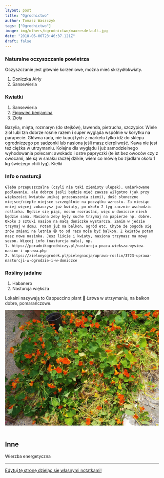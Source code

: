 ```yaml
---
layout: post
title: "Ogrodnictwo"
author: Tomasz Waszczyk
tags: ["Ogrodnictwo"]
image: img/others/ogrodnictwo/maxresdefault.jpg
date: "2018-05-06T23:46:37.121Z"
draft: false
---
```


### Naturalne oczyszczanie powietrza

Oczyszczanie jest głównie korzeniowe, można mieć skrzydłokwiaty.

1. Doniczka Airly
2. Sansewieria

### Kwiatki

1. Sansewieria
2. [Figowiec benjamina](https://pl.m.wikipedia.org/wiki/Figowiec_benjamina)
3. Zioła

Bazylia, mięta, rozmaryn (do stejków), lawenda, pietrucha, szczypior. Wiele ziół lubi tzn dobrze rośnie razem i super wygląda wspólnie w korytku na parapecie. Główna rada, nie kupuj tych z marketu tylko idź do sklepu ogrodniczego po sadzonki lub nasiona jeśli masz cierpliwość. Kawa nie jest też ciężka w utrzymaniu. Kolejne dla wyglądu i już samodzielnego wyhodowania polecam: awokado i ostre papryczki (te ist bez owoców czy z owocami, ale są w smaku raczej dzikie, wiem co mówię bo zjadłam około 1 kg świeżego chili tyg). Kiełki

### Info o nasturcji

```
Gleba przepuszczalna (czyli nie taki ziemisty ulepek), umiarkowane podlewanie, ale dobrze jeśli będzie mieć zawsze wilgotno (jak przy większości kwiatów unikaj przesuszenia ziemi), dość słoneczne miejsce/ciepłe miejsce szczególnie na początku wzrostu. Za miesiąc mniej więcej zobaczysz już kwiaty, po około 2 tyg zacznie wschodzic roślinka. Będzie się piąć, mocno rozrastać, więc w doniczce niech będzie sama. Nasiona żeby były suche trzymaj na papierze np. dobre. Około 3 sztuki nasion na małą doniczke wystarcza. Zanim w jedzie trzymaj w domu. Potem już na balkon, ogród etc. Chyba że pogoda się znów zmieni na letnia 😅 to od razu może być balkon. Z kwiatów potem nasz nowe nasinka. Jesz liście i kwiaty, nasiona trzymasz ma mowy sezon. Więcej info (nasturcja mała), np. 
1. https://poradnikogrodniczy.pl/nasturcja-pnaca-wieksza-wysiew-nasion-i-uprawa.php
2. https://zielonyogrodek.pl/pielegnacja/uprawa-roslin/3723-uprawa-nasturcji-w-ogrodzie-i-w-doniczce
```

### Rośliny jadalne

1. Habanero
2. Nasturcja większa
<!-- https://zielonyogrodek.pl/katalog-roslin/pnacza/9526-nasturcja-wieksza -->

Lokalni nazywają to Cappuccino plant 🧡 Łatwa w utrzymaniu, na balkon dobre, pomarańczowe.

<img src="./img/others/ogrodnictwo/nasturcja.jpeg"><br><br>

## Inne

Wierzba energetyczna

---

<a href="https://github.com/TomaszWaszczyk/historia.waszczyk.com/edit/master/src/content/ogrodnictwo.md" target="_blank">Edytuj tę stronę dzieląc się własnymi notatkami!</a>
